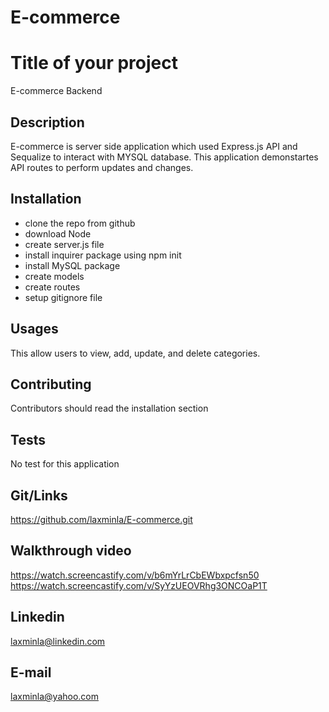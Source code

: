 # E-commerce
# Title of your project
E-commerce Backend


## Description
E-commerce is server side application which used Express.js API and Sequalize to interact with MYSQL database. This application demonstartes API routes to perform updates and changes.


## Installation
- clone the repo from github
- download Node
- create server.js file
- install inquirer package using npm init
- install MySQL package
- create models
- create routes
- setup gitignore file


## Usages
This allow users to view, add, update, and delete categories.


## Contributing
Contributors should read the installation section


## Tests
No test for this application


## Git/Links
https://github.com/laxminla/E-commerce.git


## Walkthrough video
https://watch.screencastify.com/v/b6mYrLrCbEWbxpcfsn50
https://watch.screencastify.com/v/SyYzUEOVRhg3ONCOaP1T

## Linkedin
laxminla@linkedin.com


## E-mail
laxminla@yahoo.com



